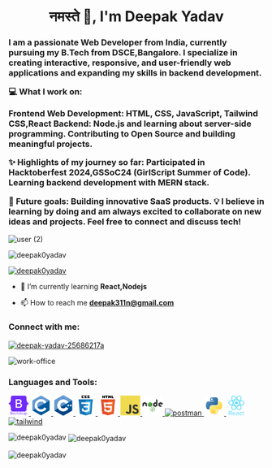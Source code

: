 <h1 align="center"> नमस्ते 👋, I'm Deepak Yadav</h1>
<h3 >
I am a passionate Web Developer from India, currently pursuing my B.Tech from DSCE,Bangalore. I specialize in creating interactive, responsive, and user-friendly web applications and expanding my skills in backend development.
  
💻 What I work on:

Frontend Web Development: HTML, CSS, JavaScript, Tailwind CSS,React
Backend: Node.js and learning about server-side programming.
Contributing to Open Source and building meaningful projects.

✨ Highlights of my journey so far:
Participated in Hacktoberfest 2024,GSSoC24 (GirlScript Summer of Code).
Learning backend development with MERN stack.

🚀 Future goals:
Building innovative SaaS products.
💡 I believe in learning by doing and am always excited to collaborate on new ideas and projects.
Feel free to connect and discuss tech!

</h3>


![user (2)](https://github.com/user-attachments/assets/ab25b86b-1f45-4fa2-88ce-6b033902d255)




<p align="left"> <img src="https://komarev.com/ghpvc/?username=deepak0yadav&label=Profile%20views&color=0e75b6&style=flat" alt="deepak0yadav" /> </p>

<p align="left"> <a href="https://github.com/ryo-ma/github-profile-trophy"><img src="https://github-profile-trophy.vercel.app/?username=deepak0yadav" alt="deepak0yadav" /></a> </p>

- 🌱 I’m currently learning **React,Nodejs**

- 📫 How to reach me **deepak311n@gmail.com**

<h3 align="left">Connect with me:</h3>
<p align="left">
<a href="https://linkedin.com/in/deepak-yadav-25686217a" target="blank"><img align="center" src="https://raw.githubusercontent.com/rahuldkjain/github-profile-readme-generator/master/src/images/icons/Social/linked-in-alt.svg" alt="deepak-yadav-25686217a" height="30" width="40" /></a>
</p>

![work-office](https://github.com/user-attachments/assets/0779abf3-f3be-47c7-9037-d4f43780b912)


<h3 align="left">Languages and Tools:</h3>
<p align="left"> <a href="https://getbootstrap.com" target="_blank" rel="noreferrer"> <img src="https://raw.githubusercontent.com/devicons/devicon/master/icons/bootstrap/bootstrap-plain-wordmark.svg" alt="bootstrap" width="40" height="40"/> </a> <a href="https://www.cprogramming.com/" target="_blank" rel="noreferrer"> <img src="https://raw.githubusercontent.com/devicons/devicon/master/icons/c/c-original.svg" alt="c" width="40" height="40"/> </a> <a href="https://www.w3schools.com/cpp/" target="_blank" rel="noreferrer"> <img src="https://raw.githubusercontent.com/devicons/devicon/master/icons/cplusplus/cplusplus-original.svg" alt="cplusplus" width="40" height="40"/> </a> <a href="https://www.w3schools.com/css/" target="_blank" rel="noreferrer"> <img src="https://raw.githubusercontent.com/devicons/devicon/master/icons/css3/css3-original-wordmark.svg" alt="css3" width="40" height="40"/> </a> <a href="https://www.w3.org/html/" target="_blank" rel="noreferrer"> <img src="https://raw.githubusercontent.com/devicons/devicon/master/icons/html5/html5-original-wordmark.svg" alt="html5" width="40" height="40"/> </a> <a href="https://developer.mozilla.org/en-US/docs/Web/JavaScript" target="_blank" rel="noreferrer"> <img src="https://raw.githubusercontent.com/devicons/devicon/master/icons/javascript/javascript-original.svg" alt="javascript" width="40" height="40"/> </a> <a href="https://nodejs.org" target="_blank" rel="noreferrer"> <img src="https://raw.githubusercontent.com/devicons/devicon/master/icons/nodejs/nodejs-original-wordmark.svg" alt="nodejs" width="40" height="40"/> </a> <a href="https://postman.com" target="_blank" rel="noreferrer"> <img src="https://www.vectorlogo.zone/logos/getpostman/getpostman-icon.svg" alt="postman" width="40" height="40"/> </a> <a href="https://www.python.org" target="_blank" rel="noreferrer"> <img src="https://raw.githubusercontent.com/devicons/devicon/master/icons/python/python-original.svg" alt="python" width="40" height="40"/> </a> <a href="https://reactjs.org/" target="_blank" rel="noreferrer"> <img src="https://raw.githubusercontent.com/devicons/devicon/master/icons/react/react-original-wordmark.svg" alt="react" width="40" height="40"/> </a> <a href="https://tailwindcss.com/" target="_blank" rel="noreferrer"> <img src="https://www.vectorlogo.zone/logos/tailwindcss/tailwindcss-icon.svg" alt="tailwind" width="40" height="40"/> </a> </p>

<p><img align="left" src="https://github-readme-stats.vercel.app/api/top-langs?username=deepak0yadav&show_icons=true&locale=en&layout=compact" alt="deepak0yadav" /></p>

<p>&nbsp;<img align="center" src="https://github-readme-stats.vercel.app/api?username=deepak0yadav&show_icons=true&locale=en" alt="deepak0yadav" /></p>

<p><img align="center" src="https://github-readme-streak-stats.herokuapp.com/?user=deepak0yadav&" alt="deepak0yadav" /></p>
